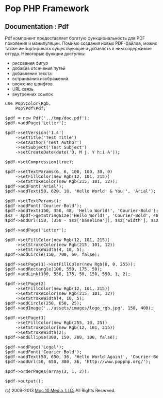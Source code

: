 Pop PHP Framework
=================

Documentation : Pdf
-------------------

Pdf компонент предоставляет богатую функциональность для PDF поколения и манипуляции. Помимо создания новых PDF-файлов, можно также импортировать существующие и добавлять к ним содержимое оттуда. Некоторые функции доступны:

* рисования фигур
* добавив отсечения путей
* добавление текста
* встраивания изображений
* вложение шрифтов
* URL связь
* внутренних ссылок

<pre>
use Pop\Color\Rgb,
    Pop\Pdf\Pdf;

$pdf = new Pdf('../tmp/doc.pdf');
$pdf->addPage('Letter');

$pdf->setVersion('1.4')
    ->setTitle('Test Title')
    ->setAuthor('Test Author')
    ->setSubject('Test Subject')
    ->setCreateDate(date('D, M j, Y h:i A'));

$pdf->setCompression(true);

$pdf->setTextParams(6, 6, 100, 100, 30, 0)
    ->setFillColor(new Rgb(12, 101, 215))
    ->setStrokeColor(new Rgb(215, 101, 12));
$pdf->addFont('Arial');
$pdf->addText(50, 620, 18, 'Hello World! & You!', 'Arial');

$pdf->setTextParams();
$pdf->addFont('Courier-Bold');
$pdf->addText(150, 350, 48, 'Hello World!', 'Courier-Bold');
$sz = $pdf->getStringSize('Hello World!', 'Courier-Bold', 48);
$pdf->addUrl(150, (350 - $sz['baseline']), $sz['width'], $sz['height'], 'http://www.google.com/');

$pdf->addPage('Letter');

$pdf->setFillColor(new Rgb(12, 101, 215))
    ->setStrokeColor(new Rgb(215, 101, 12))
    ->setStrokeWidth(4, 10, 5);
$pdf->addCircle(150, 700, 60, false);

$pdf->setPage(1)->setFillColor(new Rgb(0, 0, 255));
$pdf->addRectangle(100, 550, 175, 50);
$pdf->addLink(100, 550, 175, 50, 150, 550, 1, 2);

$pdf->setPage(2)
    ->setFillColor(new Rgb(12, 101, 215))
    ->setStrokeColor(new Rgb(215, 101, 12))
    ->setStrokeWidth(4, 10, 5);
$pdf->addCircle(250, 650, 25);
$pdf->addImage('../assets/images/logo_rgb.jpg', 150, 400);

$pdf->setPage(1)
    ->setFillColor(new Rgb(255, 10, 25))
    ->setStrokeColor(new Rgb(12, 101, 215))
    ->setStrokeWidth(2);
$pdf->addEllipse(300, 150, 200, 100, false);

$pdf->addPage('Legal');
$pdf->addFont('Courier-Bold');
$pdf->addText(50, 650, 36, 'Hello World Again!', 'Courier-Bold');
$pdf->addUrl(50, 650, 380, 36, 'http://www.popphp.org/');

$pdf->orderPages(array(3, 1, 2));

$pdf->output();
</pre>

(c) 2009-2013 [Moc 10 Media, LLC.](http://www.moc10media.com) All Rights Reserved.
